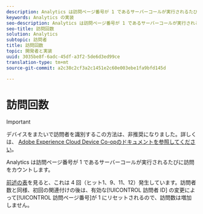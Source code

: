 ```yaml
---
description: Analytics は訪問ページ番号が 1 であるサーバーコールが実行されるたびに訪問をカウントします。
keywords: Analytics の実装
seo-description: Analytics は訪問ページ番号が 1 であるサーバーコールが実行されるたびに訪問をカウントします。
seo-title: 訪問回数
solution: Analytics
subtopic: 訪問者
title: 訪問回数
topic: 開発者と実装
uuid: 3035be8f-6adc-45df-a3f2-5de6d3ed99ce
translation-type: tm+mt
source-git-commit: a2c38c2cf3a2c1451e2c60e003ebe1fa9bfd145d

---
```



# 訪問回数

>[!IMPORTANT]
>
>デバイスをまたいで訪問者を識別するこの方法は、非推奨になりました。詳しくは、 [Adobe Experience Cloud Device Co-opのドキュメントを参照してください](https://marketing.adobe.com/resources/help/en_US/mcdc/)。

Analytics は訪問ページ番号が 1 であるサーバーコールが実行されるたびに訪問をカウントします。

[前述の表](../../../implement/js-implementation/xdevice-visid/visit-example.md#concept_E3B32B8E539F4FDC8E3FA872328B87BA)を見ると、これは 4 回（ヒット1、9、11、12）発生しています。訪問者数と同様、初回の関連付けの後は、有効な[!UICONTROL 訪問者 ID] の変更によって[!UICONTROL 訪問ページ番号]が 1 にリセットされるので、訪問数は増加しません。
